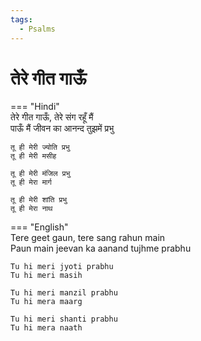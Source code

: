 ```yaml
---
tags:
  - Psalms
---
```

  
# तेरे गीत गाऊँ  

=== "Hindi"  
    तेरे गीत गाऊँ, तेरे संग रहूँ मैं  
    पाऊँ मैं जीवन का आनन्द तुझमें प्रभु  

    तू ही मेरी ज्योति प्रभु  
    तू ही मेरी मसीह  

    तू ही मेरी मंजिल प्रभु  
    तू ही मेरा मार्ग  

    तू ही मेरी शांति प्रभु  
    तू ही मेरा नाथ  

=== "English"  
    Tere geet gaun, tere sang rahun main  
    Paun main jeevan ka aanand tujhme prabhu  

    Tu hi meri jyoti prabhu  
    Tu hi meri masih  

    Tu hi meri manzil prabhu  
    Tu hi mera maarg  

    Tu hi meri shanti prabhu  
    Tu hi mera naath  